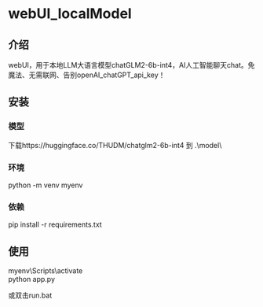 # webUI_localModel

## 介绍
webUI，用于本地LLM大语言模型chatGLM2-6b-int4，AI人工智能聊天chat。免魔法、无需联网、告别openAI_chatGPT_api_key！

## 安装
### 模型
下载https://huggingface.co/THUDM/chatglm2-6b-int4 到 .\model\

### 环境
python -m venv myenv

### 依赖
pip install -r requirements.txt

## 使用
myenv\Scripts\activate  
python app.py

或双击run.bat
